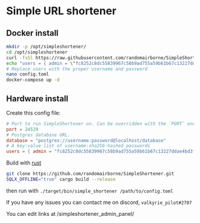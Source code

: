 # Simple URL shortener

## Docker install
```bash
mkdir -p /opt/simpleshortener/
cd /opt/simpleshortener
curl -fsSl https://raw.githubusercontent.com/randomairborne/SimpleShortener/master/docker-compose.yml -o docker-compose.yml
echo "users = { admin = \"fc8252c8dc55839967c58b9ad755a59b61b67c13227ddae4bd3f78a38bf394f7\"}" > config.toml
# Replace users with the proper username and password
nano config.toml
docker-compose up -d
```

## Hardware install
Create this config file:
```toml
# Port to run SimpleShortener on. Can be overridden with the `PORT` environment variable.
port = 24529
# Postgres database URL.
database = "postgres://username:password@localhost/database"
# A key:value list of username:sha256-hashed passwords
users = { admin = "fc8252c8dc55839967c58b9ad755a59b61b67c13227ddae4bd3f78a38bf394f7" }
```
Build with [rust](https://rust-lang.org)
```bash
git clone https://github.com/randomairborne/SimpleShortener.git
SQLX_OFFLINE="true" cargo build --release
```
then run with `./target/bin/simple_shortener /path/to/config.toml`

If you have any issues you can contact me on discord, `valkyrie_pilot#2707`

You can edit links at /simpleshortener_admin_panel/
